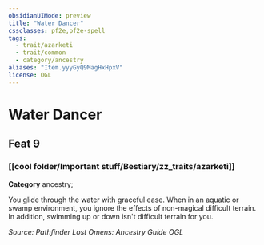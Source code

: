 ```yaml
---
obsidianUIMode: preview
title: "Water Dancer"
cssclasses: pf2e,pf2e-spell
tags:
  - trait/azarketi
  - trait/common
  - category/ancestry
aliases: "Item.yyyGyQ9MagHxHpxV"
license: OGL
---
```

# Water Dancer
## Feat 9
### [[cool folder/Important stuff/Bestiary/zz_traits/azarketi]]

**Category** ancestry; 




You glide through the water with graceful ease. When in an aquatic or swamp environment, you ignore the effects of non-magical difficult terrain. In addition, swimming up or down isn't difficult terrain for you.

*Source: Pathfinder Lost Omens: Ancestry Guide*
*OGL*